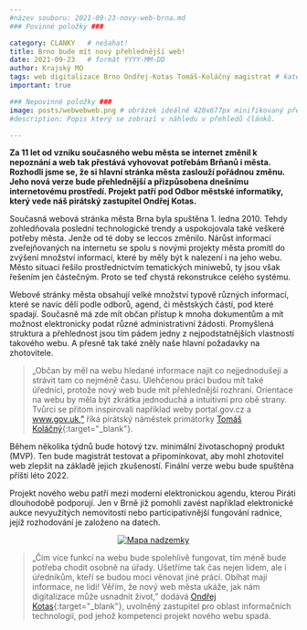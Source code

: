 ```yaml
---
#název souboru: 2021-09-23-novy-web-brna.md
### Povinné položky ###

category: CLANKY   # nešahat!
title: Brno bude mít nový přehlednější web!
date: 2021-09-23   # formát YYYY-MM-DD
author: Krajský MO
tags: web digitalizace Brno Ondřej-Kotas Tomáš-Koláčný magistrat # kategorie odděleny mezerami, např. volby zemědělství životní-prostředí piráti (viz https://jihomoravsky.pirati.cz/tags/)
important: true

### Nepovinné položky ###
image: posts/webwebweb.png # obrázek ideálně 420x677px minifikovaný přes https://tinypng.com/
#description: Popis který se zobrazí v náhledu v přehledů článků.

---
```

**Za 11 let od vzniku současného webu města se internet změnil k nepoznání a web tak přestává vyhovovat potřebám Brňanů i města. Rozhodli jsme se, že si hlavní stránka města zaslouží pořádnou změnu. Jeho nová verze bude přehlednější a přizpůsobena dnešnímu internetovému prostředí. Projekt patří pod Odbor městské informatiky, který vede náš pirátský zastupitel Ondřej Kotas.**

Současná webová stránka města Brna byla spuštěna 1. ledna 2010. Tehdy zohledňovala poslední technologické trendy a uspokojovala také veškeré potřeby města. Jenže od té doby se leccos změnilo. Nárůst informací zveřejňovaných na internetu se spolu s novými projekty města promítl do zvýšení množství informací, které by měly být k nalezení i na jeho webu. Město situaci řešilo prostřednictvím tematických miniwebů, ty jsou však řešením jen částečným. Proto se teď chystá rekonstrukce celého systému. 

Webové stránky města obsahují velké množství typově různých informací, které se navíc dělí podle odborů, agend, či městských částí, pod které spadají. Současně má zde mít občan přístup k mnoha dokumentům a mít možnost elektronicky podat různé administrativní žádosti. Promyšlená struktura a přehlednost jsou tím pádem jedny z nejpodstatnějších vlastností takového webu. A přesně tak také zněly naše hlavní požadavky na zhotovitele. 

> „Občan by měl na webu hledané informace najít co nejjednodušeji a strávit tam co nejméně času. Ulehčenou práci budou mít také úředníci, protože nový web bude mít přehlednější rozhraní. Orientace na webu by měla být zkrátka jednoduchá a intuitivní pro obě strany. Tvůrci se přitom inspirovali například weby portal.gov.cz a www.gov.uk,” říká pirátský náměstek primátorky [Tomáš Koláčný](https://jihomoravsky.pirati.cz/lide/tomas-kolacny/){:target="_blank"}. 
> 

Během několika týdnů bude hotový tzv. minimální životaschopný produkt (MVP). Ten bude magistrát testovat a připomínkovat, aby mohl zhotovitel web zlepšit na základě jejich zkušeností. Finální verze webu bude spuštěna příští léto 2022. 

Projekt nového webu patří mezi moderní elektronickou agendu, kterou Piráti dlouhodobě podporují. Jen v Brně již pomohli zavést například elektronické aukce nevyužitých nemovitostí nebo participativnější fungování radnice, jejíž rozhodování je založeno na datech.  


<div style="text-align:center"><a href="https://a.pirati.cz/jihomoravsky/img/posts/ondraweb.jpg" target="_blank">
<img src="https://a.pirati.cz/jihomoravsky/img/posts/kasarna2.png" alt="Mapa nadzemky">

</a></div>

> „Čím více funkcí na webu bude spolehlivě fungovat, tím méně bude potřeba chodit osobně na úřady. Ušetříme tak čas nejen lidem, ale i úředníkům, kteří se budou moci věnovat jiné práci. Obíhat mají informace, ne lidi! Věřím, že nový web města ukáže, jak nám digitalizace může usnadnit život,” dodává [Ondřej Kotas](https://jihomoravsky.pirati.cz/lide/ondrej-kotas/){:target="_blank"}, uvolněný zastupitel pro oblast informačních technologií, pod jehož kompetenci projekt nového webu spadá.
> 
